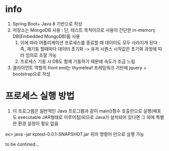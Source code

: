 ##
# info
1. Spring Boot+ Java 8 기반으로 작성
2. 저장소는 MongoDB 사용
    : 단, 테스트 목적이므로 사용이 간단한 in-memory DB(Embedded MongoDB)를 사용
    1) 이에 따라 어플리케이션 프로세스를 종료할 때 데이터도 모두 사라지게 된다
     : 즉, 재기동 할때마다 데이터 초기화 -> 유저 시퀀스 시작값은 초기화 과정에 따라 임의로 조절 가능
    2) 프로세스 기동 시 DB도 함께 기동하기 때문에 속도가 조금 느림
3. 클라이언트 역할의 front end는 thymeleaf 프레임워크 기반에 jquery + bootstrap으로 작성

##
# 프로세스 실행 방법
1. 이 프로그램은 일반적인 Java 프로그램과 같이 main()함수 호출만으로 실행(배포도 executable JAR형태로 이루어짐)되므로
Java가 설치되어 있다면 그 외에 특별한 환경 설정이 필요 없음

ex> java -jar kptest-0.0.1-SNAPSHOT.jar
위의 명령어 만으로 실행 가능

to be contined...